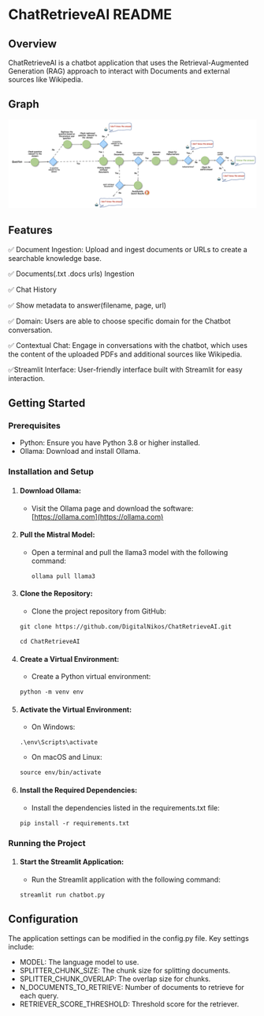 # ChatRetrieveAI README

## Overview

ChatRetrieveAI is a chatbot application that uses the Retrieval-Augmented Generation (RAG) approach to interact with Documents and external sources like Wikipedia.

## Graph

![Graph](./graph_img/graph.png)

## Features

✅ Document Ingestion: Upload and ingest documents or URLs to create a searchable knowledge base.

✅ Documents(.txt .docs urls) Ingestion

✅ Chat History

✅ Show metadata to answer(filename, page, url)

✅ Domain: Users are able to choose specific domain for the Chatbot conversation.

✅ Contextual Chat: Engage in conversations with the chatbot, which uses the content of the uploaded PDFs and additional sources like Wikipedia.

✅Streamlit Interface: User-friendly interface built with Streamlit for easy interaction.

## Getting Started

### Prerequisites

- Python: Ensure you have Python 3.8 or higher installed.
- Ollama: Download and install Ollama.

### Installation and Setup

1. #### Download Ollama:
   - Visit the Ollama page and download the software:
     [https://ollama.com](https://ollama.com)
2. #### Pull the Mistral Model:
   - Open a terminal and pull the llama3 model with the following command:
     ```
     ollama pull llama3
     ```
3. #### Clone the Repository:
   - Clone the project repository from GitHub:
   ```
   git clone https://github.com/DigitalNikos/ChatRetrieveAI.git
   ```
   ```
   cd ChatRetrieveAI
   ```
4. #### Create a Virtual Environment:
   - Create a Python virtual environment:
   ```
   python -m venv env
   ```
5. #### Activate the Virtual Environment:
   - On Windows:
   ```
   .\env\Scripts\activate
   ```
   - On macOS and Linux:
   ```
   source env/bin/activate
   ```
6. #### Install the Required Dependencies:
   - Install the dependencies listed in the requirements.txt file:
   ```
   pip install -r requirements.txt
   ```

### Running the Project

1. #### Start the Streamlit Application:
   - Run the Streamlit application with the following command:
   ```
   streamlit run chatbot.py
   ```

## Configuration

The application settings can be modified in the config.py file. Key settings include:

- MODEL: The language model to use.
- SPLITTER_CHUNK_SIZE: The chunk size for splitting documents.
- SPLITTER_CHUNK_OVERLAP: The overlap size for chunks.
- N_DOCUMENTS_TO_RETRIEVE: Number of documents to retrieve for each query.
- RETRIEVER_SCORE_THRESHOLD: Threshold score for the retriever.
